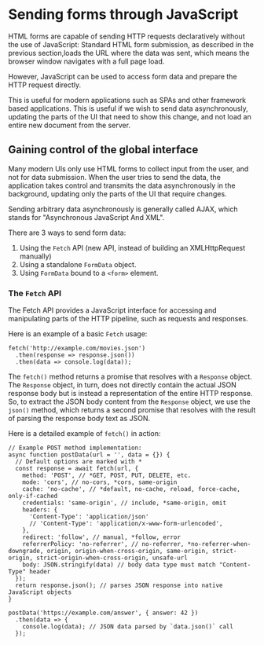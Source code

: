 # Sending forms through JavaScript

HTML forms are capable of sending HTTP requests declaratively without the use of
JavaScript: Standard HTML form submission, as described in the previous
section,loads the URL where the data was sent, which means the browser window
navigates with a full page load.

However, JavaScript can be used to access form data and prepare the HTTP request
directly.

This is useful for modern applications such as SPAs and other framework based
applications. This is useful if we wish to send data asynchronously, updating
the parts of the UI that need to show this change, and not load an entire new
document from the server.

## Gaining control of the global interface

Many modern UIs only use HTML forms to collect input from the user, and not for
data submission. When the user tries to send the data, the application takes
control and transmits the data asynchronously in the background, updating only
the parts of the UI that require changes.

Sending arbitrary data asynchronously is generally called AJAX, which stands for
"Asynchronous JavaScript And XML".

There are 3 ways to send form data:

1. Using the `Fetch` API (new API, instead of building an XMLHttpRequest
   manually)
2. Using a standalone `FormData` object.
3. Using `FormData` bound to a `<form>` element.

### The `Fetch` API

The Fetch API provides a JavaScript interface for accessing and manipulating
parts of the HTTP pipeline, such as requests and responses.

Here is an example of a basic `Fetch` usage:

    fetch('http://example.com/movies.json')
      .then(response => response.json())
      .then(data => console.log(data));

The `fetch()` method returns a promise that resolves with a `Response` object.
The `Response` object, in turn, does not directly contain the actual JSON
response body but is instead a representation of the entire HTTP response. So,
to extract the JSON body content from the `Response` object, we use the `json()`
method, which returns a second promise that resolves with the result of parsing
the response body text as JSON.

Here is a detailed example of `fetch()` in action:

    // Example POST method implementation:
    async function postData(url = '', data = {}) {
      // Default options are marked with *
      const response = await fetch(url, {
        method: 'POST', // *GET, POST, PUT, DELETE, etc.
        mode: 'cors', // no-cors, *cors, same-origin
        cache: 'no-cache', // *default, no-cache, reload, force-cache, only-if-cached
        credentials: 'same-origin', // include, *same-origin, omit
        headers: {
          'Content-Type': 'application/json'
          // 'Content-Type': 'application/x-www-form-urlencoded',
        },
        redirect: 'follow', // manual, *follow, error
        referrerPolicy: 'no-referrer', // no-referrer, *no-referrer-when-downgrade, origin, origin-when-cross-origin, same-origin, strict-origin, strict-origin-when-cross-origin, unsafe-url
        body: JSON.stringify(data) // body data type must match "Content-Type" header
      });
      return response.json(); // parses JSON response into native JavaScript objects
    }

    postData('https://example.com/answer', { answer: 42 })
      .then(data => {
        console.log(data); // JSON data parsed by `data.json()` call
      });
